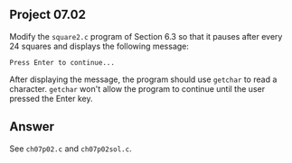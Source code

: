 ## Project 07.02
Modify the ```square2.c``` program of Section 6.3 so that it pauses after every 24 squares and displays the following message:
```
Press Enter to continue...
```
After displaying the message, the program should use ```getchar``` to read a character. ```getchar``` won't allow the program to continue until the user pressed the Enter key.

## Answer
See ```ch07p02.c``` and ```ch07p02sol.c```.
